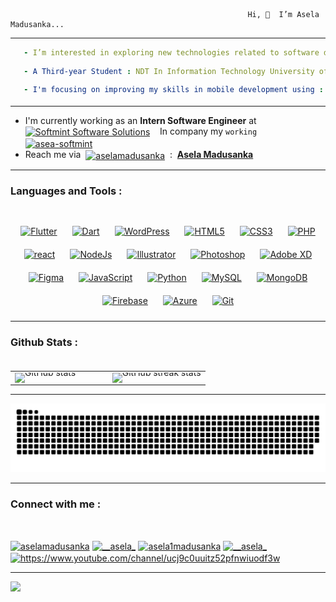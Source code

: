                                                         Hi, 👋  I’m Asela Madusanka...
            
<table style="line-height: 0;"><tr><td valign="center" width="60%">

  ```yaml
	- I’m interested in exploring new technologies related to software development.
	
	- A Third-year Student : NDT In Information Technology University of Moratuwa
  
	- I'm focusing on improving my skills in mobile development using : Flutter
```	

  </td>
<td valign="middle" align="center" width="40%">
  <div>
    <img src="https://media4.giphy.com/media/v1.Y2lkPTc5MGI3NjExMTQ0Y2NkNjg3YzA2YzRiZWViZWE2M2M4YWUyYTA5ZmIwZDJiYTM0OCZjdD1z/WFZvB7VIXBgiz3oDXE/giphy.gif" style="width: 70%; display: block; margin: 0 auto;">
  </div>  
</td>
</table>

- I'm currently working as an <strong>Intern Software Engineer</strong> at &nbsp; [<img src="https://v1.softmint.net/img/softmintlogoblack.png" height="30em" align="center" alt="Softmint Software Solutions" title="Softmint Software Solutions"/>](https://v1.softmint.net/)  &nbsp;&nbsp; In company my `working` &nbsp;[<img src="https://cdn2.iconfinder.com/data/icons/social-icons-33/128/Github-512.png" height="30em" align="center" alt="asea-softmint" title="asela-softmint"/>](https://github.com/asela-softmint)
- Reach me via &nbsp;[<img src="https://seeklogo.com/images/L/linkedin-logo-920846F1F7-seeklogo.com.png" height="20em" align="center" alt="aselamadusanka" title="aselamadusanka"/>](https://linkedin.com/in/aselamadusanka)&nbsp; :&nbsp; <a href="https://linkedin.com/in/aselamadusanka"> <strong>Asela Madusanka</strong> </a>
	

---

### Languages and Tools : <br><br>


<div align="center">
<a href="https://flutter.dev/" target="_blank"><img style="margin: 10px" src="https://profilinator.rishav.dev/skills-assets/flutterio-icon.svg" alt="Flutter" height="40" /></a>  
<a href="https://dart.dev/" target="_blank"><img style="margin: 10px" src="https://profilinator.rishav.dev/skills-assets/dartlang-icon.svg" alt="Dart" height="40" /></a>  
<a href="https://wordpress.com/" target="_blank"><img style="margin: 10px" src="https://profilinator.rishav.dev/skills-assets/wordpress.png" alt="WordPress" height="40" /></a>   
<a href="https://en.wikipedia.org/wiki/HTML5" target="_blank"><img style="margin: 10px" src="https://profilinator.rishav.dev/skills-assets/html5-original-wordmark.svg" alt="HTML5" height="40" /></a>   
<a href="https://www.w3schools.com/css/" target="_blank"><img style="margin: 10px" src="https://profilinator.rishav.dev/skills-assets/css3-original-wordmark.svg" alt="CSS3" height="40" /></a>   
<a href="https://www.php.net/" target="_blank"><img style="margin: 10px" src="https://profilinator.rishav.dev/skills-assets/php-original.svg" alt="PHP" height="40" /></a>   
<a href="https://react.dev/" target="_blank"><img style="margin: 10px" src="https://upload.wikimedia.org/wikipedia/commons/thumb/a/a7/React-icon.svg/2300px-React-icon.svg.png" alt="react" height="35" /></a>  
<a href="https://nodejs.org/en" target="_blank"><img style="margin: 10px" src="https://cdn-icons-png.flaticon.com/512/5968/5968322.png" alt="NodeJs" height="40" /></a>  
<a href="https://www.adobe.com/in/products/illustrator.html" target="_blank"><img style="margin: 10px" src="https://profilinator.rishav.dev/skills-assets/adobe_illustrator-icon.svg" alt="Illustrator" height="40" /></a>   
<a href="https://www.adobe.com/in/products/photoshop.html" target="_blank"><img style="margin: 10px" src="https://profilinator.rishav.dev/skills-assets/photoshop-plain.svg" alt="Photoshop" height="40" /></a>   
<a href="https://www.adobe.com/in/products/xd.html" target="_blank"><img style="margin: 10px" src="https://profilinator.rishav.dev/skills-assets/adobexd.png" alt="Adobe XD" height="40" /></a>          
<a href="https://www.figma.com/" target="_blank"><img style="margin: 10px" src="https://profilinator.rishav.dev/skills-assets/figma-icon.svg" alt="Figma" height="40" /></a>   
<a href="https://www.javascript.com/" target="_blank"><img style="margin: 10px" src="https://profilinator.rishav.dev/skills-assets/javascript-original.svg" alt="JavaScript" height="40" /></a>    
<a href="https://www.python.org/" target="_blank"><img style="margin: 10px" src="https://profilinator.rishav.dev/skills-assets/python-original.svg" alt="Python" height="40" /></a>   
<a href="https://www.mysql.com/" target="_blank"><img style="margin: 10px" src="https://profilinator.rishav.dev/skills-assets/mysql-original-wordmark.svg" alt="MySQL" height="40" /></a>       
<a href="https://www.mongodb.com/" target="_blank"><img style="margin: 10px" src="https://profilinator.rishav.dev/skills-assets/mongodb-original-wordmark.svg" alt="MongoDB" height="40" /></a>   
<a href="https://firebase.google.com/" target="_blank"><img style="margin: 10px" src="https://profilinator.rishav.dev/skills-assets/firebase.png" alt="Firebase" height="40" /></a>   
<a href="https://azure.microsoft.com/en-in/" target="_blank"><img style="margin: 10px" src="https://profilinator.rishav.dev/skills-assets/microsoft_azure-icon.svg" alt="Azure" height="40" /></a>        
<a href="https://github.com/" target="_blank"><img style="margin: 10px" src="https://profilinator.rishav.dev/skills-assets/git-scm-icon.svg" alt="Git" height="40" /></a>   
</div>  


---

### Github Stats :<br><br>
<div align="center">
  <table style="margin: auto; line-height: 0;">
    <tr>
      <td valign="center" width="50%">
        <img src="https://github-readme-stats.vercel.app/api?username=aselamadusanka&theme=dark&hide_border=true&include_all_commits=false&count_private=false" alt="GitHub stats">
      </td>
      <td valign="center" width="50%">
        <img src="https://github-readme-streak-stats.herokuapp.com/?user=aselamadusanka&theme=dark&hide_border=true" alt="GitHub streak stats">
      </td>
    </tr>
  </table>
</div>


---
	
<div style="text-align: center;">
  <picture>
    <source media="(prefers-color-scheme: dark)" srcset="https://raw.githubusercontent.com/platane/platane/output/github-contribution-grid-snake-dark.svg">
    <source media="(prefers-color-scheme: light)" srcset="https://raw.githubusercontent.com/platane/platane/output/github-contribution-grid-snake.svg">
    <img alt="github contribution grid snake animation" src="https://raw.githubusercontent.com/platane/platane/output/github-contribution-grid-snake.svg">
  </picture>
</div>


---

<h3 align="left">Connect with me :</h3><br>

<p align="left">   
<a href="https://linkedin.com/in/aselamadusanka" target="blank"><img align="center" src="https://raw.githubusercontent.com/rahuldkjain/github-profile-readme-generator/master/src/images/icons/Social/linked-in-alt.svg" alt="aselamadusanka" height="30" width="40" /></a>  
<a href="https://twitter.com/__asela_" target="blank"><img align="center" src="https://raw.githubusercontent.com/rahuldkjain/github-profile-readme-generator/master/src/images/icons/Social/twitter.svg" alt="__asela_" height="30" width="40" /></a>      
<a href="https://fb.com/asela1madusanka" target="blank"><img align="center" src="https://raw.githubusercontent.com/rahuldkjain/github-profile-readme-generator/master/src/images/icons/Social/facebook.svg" alt="asela1madusanka" height="30" width="40" /></a>   
<a href="https://instagram.com/__asela_" target="blank"><img align="center" src="https://raw.githubusercontent.com/rahuldkjain/github-profile-readme-generator/master/src/images/icons/Social/instagram.svg" alt="__asela_" height="30" width="40" /></a>   
<a href="https://www.youtube.com/channel/UCj9c0uUITZ52PFNWIUoDf3w" target="blank"><img align="center" src="https://raw.githubusercontent.com/rahuldkjain/github-profile-readme-generator/master/src/images/icons/Social/youtube.svg" alt="https://www.youtube.com/channel/ucj9c0uuitz52pfnwiuodf3w" height="30" width="40" /></a>  
</p>

---


[![](https://visitcount.itsvg.in/api?id=aselamadusanka&icon=0&color=0)](https://visitcount.itsvg.in)



